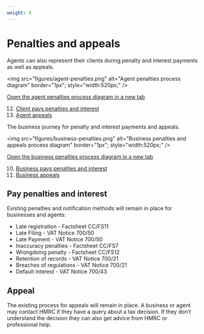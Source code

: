 ```yaml
---
weight: 4
---
```


# Penalties and appeals

Agents can also represent their clients during penalty and interest payments as well as appeals.

<img src="figures/agent-penalties.png"
alt="Agent penalties process diagram" border="1px"; style="width:520px;" />

<a href="figures/agent-penalties.png" target="blank">Open the agent penalties process diagram in a new tab</a>

<ol start="12">
  <li><a href="#pay-penalties-and-interest">Client pays penalties and interest</a></li>
  <li><a href="#appeal">Agent appeals</a></li>
</ol>

The business journey for penalty and interest payments and appeals.

<img src="figures/business-penalties.png"
alt="Business penalties and appeals process diagram" border="1px"; style="width:520px;" />

<a href="figures/business-penalties.png" target="blank">Open the business penalties process diagram in a new tab</a>

<ol start="10">
  <li><a href="#pay-penalties-and-interest">Business pays penalties and interest</a></li>
  <li><a href="#appeal">Business appeals</a></li>
</ol>

## Pay penalties and interest

Existing penalties and notification methods will remain in place for businesses and agents:

  * Late registration - Factsheet CC/FS11
  * Late Filing - VAT Notice 700/50
  * Late Payment - VAT Notice 700/50
  * Inaccuracy penalties - Factsheet CC/FS7
  * Wrongdoing penalty - Factsheet CC/FS12
  * Retention of records - VAT Notice 700/21
  * Breaches of regulations - VAT Notice 700/21
  * Default interest - VAT Notice 700/43

## Appeal

The existing process for appeals will remain in place. A business or agent may contact HMRC if they have a query about a tax decision. If they don’t understand the decision they can also get advice from HMRC or professional help.
